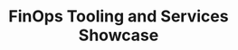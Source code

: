 ---
title: FinOps Tooling and Services Showcase
description: In this session we held our second Vendor Showcase! To better organize the information and ensure vendor content can best serve our users, we presented vendors by FinOps Framework Capabilities.
date-added: Jul 2022
type: Video
source: Foundation Contribution
label: 
link: https://youtu.be/W5k9HttL5_8
cloud-provider: 
  - Multi-Cloud
permalink: /resources/not-here/
weight: 30
listing: true
---